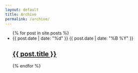 ```yaml
---
layout: default
title: Archive
permalink: /archive/
---
```



<div class="container">
<div class="row">
  <div class="text-center">
    <ul class="list">
       {% for post in site.posts %}
        <li class="description">
            <div class="datetime">
                <span class="day">
                    {{ post.date | date: "%d" }}
                </span>
                <span class="month-year">
                    {{ post.date | date: "%B %Y" }}
                </span>
            </div>
            <div class="post-details">
                <h2 class="title">
                    <a href="{{ site.url }}{{ post.url }}">
                        {{ post.title }}
                    </a>
                </h2>
<!--                <p class="content">{{ post.content | strip_html | truncatewords:40 }}</p>-->
            </div>
        </li>
        <div class="divider"></div>
       {% endfor %}
    </ul>
  </div>
</div>
</div>